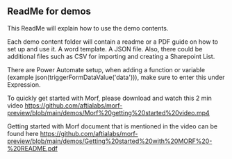 ## ReadMe for demos

This ReadMe will explain how to use the demo contents.

Each demo content folder will contain a readme or a PDF guide on how to set up and use it.
A word template.
A JSON file.
Also, there could be additional files such as CSV for importing and creating a Sharepoint List.

There are Power Automate setup,  when adding a function or variable (example json(triggerFormDataValue('data'))), make sure to enter this under Expression. 

To quickly get started with Morf, please download and watch this 2 min video https://github.com/aftialabs/morf-preview/blob/main/demos/Morf%20getting%20started%20video.mp4

Getting started with Morf document that is mentioned in the video can be found here https://github.com/aftialabs/morf-preview/blob/main/demos/Getting%20started%20with%20MORF%20-%20README.pdf


